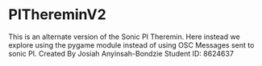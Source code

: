 # PIThereminV2
This is an alternate version of the Sonic PI Theremin. Here instead we explore using the pygame module instead of using OSC Messages sent to sonic PI.
Created By Josiah Anyinsah-Bondzie
Student ID: 8624637

